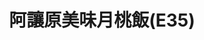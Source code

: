 ---
title: "阿讓原美味月桃飯(E35)"
description: "阿讓原美味月桃飯(E35)"
layout: shop
keywords:
  - 美食競賽
  - 台灣美食
  - 美食精選
datePublished: "2025-06-30"
dateModified: "2025-07-04"
city: "花蓮縣"
district: "花蓮市"
address: "花蓮縣花蓮市中山路50號E35"
phone: ""
geo: "23.971277423619906, 121.6113008085267"
google_map: "https://maps.app.goo.gl/j5CJ431HavqYqvTW8"
footinder: ""
official: ""
award:
  - name: "夜市王"
    year: "2024"
    entries:
      - nightMarket: "東大門夜市"
        food_type: "一飯一湯"
        rank: "第一名"

---